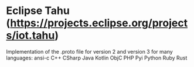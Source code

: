# Eclipse Tahu (https://projects.eclipse.org/projects/iot.tahu)

Implementation of the .proto file for version 2 and version 3 for many languages:
ansi-c
C++
CSharp
Java
Kotlin
ObjC
PHP
Pyi
Python
Ruby
Rust
